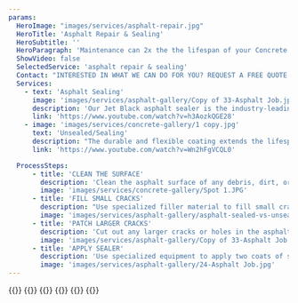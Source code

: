 ```yaml
---
params:
  HeroImage: "images/services/asphalt-repair.jpg"
  HeroTitle: 'Asphalt Repair & Sealing'
  HeroSubtitle: ''
  HeroParagraph: 'Maintenance can 2x the the lifespan of your Concrete.Our industry leading sealer provides superior protection against staining, salt damage, color degradation, freeze thaw damage, chemicals and spills, and UV damage.'
  ShowVideo: false
  SelectedService: 'asphalt repair & sealing'
  Contact: "INTERESTED IN WHAT WE CAN DO FOR YOU? REQUEST A FREE QUOTE WITH US"
  Services:
    - text: 'Asphalt Sealing'
      image: 'images/services/asphalt-gallery/Copy of 33-Asphalt Job.jpg'
      description: 'Our Jet Black asphalt sealer is the industry-leading pavement sealcoating on the market. The high-performance formulation withstands tough Canadian weather conditions by repelling water, de-icing salts, traffic damage, gasoline, and other contaminants.'
      link: 'https://www.youtube.com/watch?v=h3AozkQGE28'
    - image: 'images/services/concrete-gallery/1 copy.jpg'
      text: 'Unsealed/Sealing'
      description: "The durable and flexible coating extends the lifespan of your pavement while providing a beautiful deep black finish, enhancing your property's curb appeal. Plus, our sealcoating helps snow melt faster, making winter maintenance easier."
      link: 'https://www.youtube.com/watch?v=Wn2hFgVCQL0'

  ProcessSteps:
      - title: 'CLEAN THE SURFACE'
        description: 'Clean the asphalt surface of any debris, dirt, or dust using a blower or broom to create a clean surface for the sealer to stick to.'
        image: 'images/services/concrete-gallery/Spot 1.JPG'
      - title: 'FILL SMALL CRACKS'
        description: "Use specialized filler material to fill small cracks in the asphalt surface to prevent further damage and maintain the surface's integrity."
        image: 'images/services/asphalt-gallery/asphalt-sealed-vs-unsealed.png'
      - title: 'PATCH LARGER CRACKS'
        description: 'Cut out any larger cracks or holes in the asphalt surface, fill with new asphalt, and compact it to create a smooth, level surface.'
        image: 'images/services/asphalt-gallery/Copy of 33-Asphalt Job.jpg'
      - title: 'APPLY SEALER'
        description: 'Use specialized equipment to apply two coats of sealer to the surface after cleaning and any necessary repairs are completed.'
        image: 'images/services/asphalt-gallery/24-Asphalt Job.jpg'
---
```


{{<offer >}}
{{<services>}}
{{<contact text="INTERESTED IN WHAT WE CAN DO FOR YOU? REQUEST A FREE QUOTE WITH US" >}}
{{<process title="Our Process">}}
{{<contact text="We also seal, interlock and asphalt. Request a free quote with us" >}}
{{<gallery photos="images/services/asphalt-gallery/*" title="Recent Work">}}

